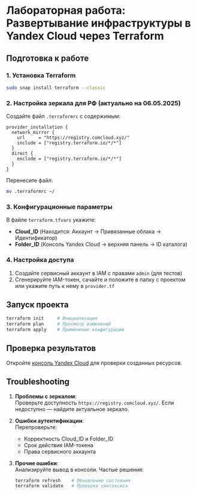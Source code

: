 # Лабораторная работа: Развертывание инфраструктуры в Yandex Cloud через Terraform

## Подготовка к работе

### 1. Установка Terraform
```bash
sudo snap install terraform --classic
```

### 2. Настройка зеркала для РФ (актуально на 06.05.2025)
Создайте файл `.terraformrc` с содержимым:
```hcl
provider_installation {
  network_mirror {
    url     = "https://registry.comcloud.xyz/"
    include = ["registry.terraform.io/*/*"]
  }
  direct {
    exclude = ["registry.terraform.io/*/*"]
  }
}
```
Перенесите файл:
```bash
mv .terraformrc ~/
```

### 3. Конфигурационные параметры
В файле `terraform.tfvars` укажите:
- **Cloud_ID** (Находится: Аккаунт → Привязанные облака → Идентификатор)
- **Folder_ID** (Консоль Yandex Cloud → верхняя панель → ID каталога)

### 4. Настройка доступа
1. Создайте сервисный аккаунт в IAM с правами `admin` (для тестов)
2. Сгенерируйте IAM-токен, сачайте и положите в папку с проектом или укажите путь к нему в `provider.tf`

## Запуск проекта
```bash
terraform init     # Инициализация
terraform plan     # Просмотр изменений
terraform apply    # Применение конфигурации
```

## Проверка результатов
Откройте [консоль Yandex Cloud](https://console.cloud.yandex.ru) для проверки созданных ресурсов.

## Troubleshooting
1. **Проблемы с зеркалом**:  
   Проверьте доступность `https://registry.comcloud.xyz/`. Если недоступно — найдите актуальное зеркало.

2. **Ошибки аутентификации**:  
   Перепроверьте:
   - Корректность Cloud_ID и Folder_ID
   - Срок действия IAM-токена
   - Права сервисного аккаунта

3. **Прочие ошибки**:  
   Анализируйте вывод в консоли. Частые решения:
   ```bash
   terraform refresh    # Обновление состояния
   terraform validate   # Проверка синтаксиса
   ```
